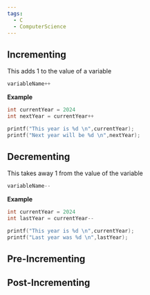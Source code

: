 ```yaml
---
tags:
  - C
  - ComputerScience
---
```

## Incrementing
This adds 1 to the value of a variable
``` c
variableName++
```

**Example**
``` c
int currentYear = 2024
int nextYear = currentYear++

printf("This year is %d \n",currentYear);
printf("Next year will be %d \n",nextYear);
```

## Decrementing
This takes away 1 from the value of the variable
``` c
variableName--
```

**Example**
```c
int currentYear = 2024
int lastYear = currentYear--

printf("This year is %d \n",currentYear);
printf("Last year was %d \n",lastYear);

```

## Pre-Incrementing

## Post-Incrementing